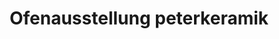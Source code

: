 ---
title: "Ofenausstellung peterkeramik"
url: /huenibach/ofenausstellung-peterkeramik/
shop: Kamine & Öfen
---